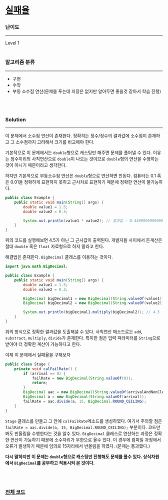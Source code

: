 # [실패율](https://programmers.co.kr/learn/courses/30/lessons/42889)

### 난이도

***
Level 1
<br><br>

### 알고리즘 분류

***

* 구현
* 수학
* 부동 소수점 연산(문제를 푸는데 지장은 없지만 알아두면 좋을것 같아서 학습 진행)

<br><br>

### Solution

***

이 문제에서 소수점 연산이 존재한다. 정확히는 정수/정수의 결과값에 소수점이 존재하고 그 소수점까지 고려해서 크기를 비교해야 한다.

기본적으로 이 문제에서는 `double`형으로 캐스팅만 해주면 문제를 풀어낼 수 있다. 이유는 정수끼리의 사칙연산으로 `double`이 나오는 것이므로 `double`형의 연산을 수행하는 것이 아니기 때문이라고
생각한다.

하지만 기본적으로 부동소수점 연산은 `double`형으로 연산하면 안된다. 컴퓨터는 0.1 혹은 0.01을 정확하게 표현하지 못하고 근사치로 표현하기 때문에 정확한 연산이 불가능하다.

```java
public class Example {
    public static void main(String[] args) {
        double value1 = 1.5;
        double value2 = 0.3;

        System.out.println(value1 * value2); // 결과값 : 0.44999999999999999999999999...
    }
}
```

위의 코드를 실행해보면 4.5가 아닌 그 근사값이 출력된다. 개발자들 사이에서 돈계산은 절대 `double` 혹은 `float` 자료형으로 하지 말라고 한다.

해결법은 존재한다. `BigDecimal` 클래스를 이용하는 것이다.

```java
import java.math.BigDecimal;

public class Example {
    public static void main(String[] args) {
        double value1 = 1.5;
        double value2 = 0.3;

        BigDecimal bigDecimal1 = new BigDecimal(String.valueOf(value1));
        BigDecimal bigDecimal2 = new BigDecimal(String.valueOf(value2));

        System.out.println(bigDecimal1.multiply(bigDecimal2)); // 4.5
    }
}
```

위의 방식으로 정확한 결과값을 도출해낼 수 있다. 사칙연산 메소드로는 `add`, `substract`, `multiply`, `divide`가 존재한다. 특이한 점은 입력 파라미터를 `String`으로 받아야 더
정확한 계산이 가능하다고 한다.

이제 이 문제에서 실패율을 구해보자

```java
public class Stage {
    private void calFailRate() {
        if (arrival == 0) {
            failRate = new BigDecimal(String.valueOf(0));
            return;
        }
        BigDecimal aac = new BigDecimal(String.valueOf(arrivalAndNonClear));
        BigDecimal a = new BigDecimal(String.valueOf(arrival));
        failRate = aac.divide(a, 15, BigDecimal.ROUND_CEILING);
    }
}
```

`Stage` 클래스를 만들고 그 안에 `calFailRate`메소드를 생성하였다. 여기서 주의할 점은 `failRate = aac.divide(a, 15, BigDecimal.ROUND_CEILING);`
부분이다. 코드만 봐도 반올림을 수행한다는 것을 알수 있다. `BigDecimal` 클래스로 연산하는 과정은 정확한 연산이 가능하기 때문에 소수자리가 무한으로 올수 있다. 이 경우에 컴파일 과정에서 오류가 발생하기
때문에 임의로 15자리에서 반올림을 하였다. (문제는 통과했다.)

**다시 말하지만 이 문제는 `double`형으로 캐스팅만 진행해도 문제를 풀수 있다. 상식차원에서 `BigDecimal`를 공부하고 적용시켜 본 것이다.**

<br><br>

### [전체 코드](https://github.com/Jungmin-Seo0527/CodingTest/blob/main/src/kakao/recruit2019/실패율/java)
